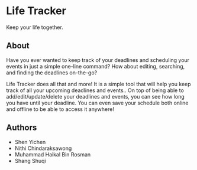 # Life Tracker

Keep your life together.



## About

Have you ever wanted to keep track of your deadlines and scheduling your events in just a simple one-line command? How about editing, searching, and finding the deadlines on-the-go?

Life Tracker does all that and more! It is a simple tool that will help you keep track of all your upcoming deadlines and events.. On top of being able to add/edit/update/delete your deadlines and events,  you can see how long you have until your deadline. You can even save your schedule both online and  offline to be able to access it anywhere!

## Authors

 - Shen Yichen
 - Nithi Chindaraksawong
 - Muhammad Haikal Bin Rosman
 - Shang Shuqi


 
